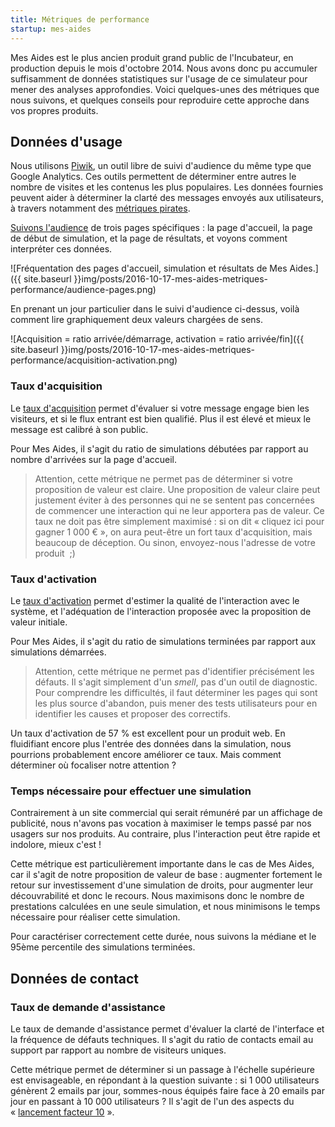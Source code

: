 ```yaml
---
title: Métriques de performance
startup: mes-aides
---
```


Mes Aides est le plus ancien produit grand public de l'Incubateur, en production depuis le mois d'octobre 2014. Nous avons donc pu accumuler suffisamment de données statistiques sur l'usage de ce simulateur pour mener des analyses approfondies. Voici quelques-unes des métriques que nous suivons, et quelques conseils pour reproduire cette approche dans vos propres produits.


## Données d'usage

Nous utilisons [Piwik](https://piwik.org), un outil libre de suivi d'audience du même type que Google Analytics. Ces outils permettent de déterminer entre autres le nombre de visites et les contenus les plus populaires. Les données fournies peuvent aider à déterminer la clarté des messages envoyés aux utilisateurs, à travers notamment des [métriques pirates](http://www.expectedbehavior.com/experiments/pirate_metrics/).

[Suivons l'audience](https://stats.data.gouv.fr/index.php?module=CoreHome&action=index&idSite=9&period=day&date=yesterday#?module=Actions&action=menuGetPageUrls&idSite=9&period=day&date=yesterday&popover=RowAction$3ARowEvolution$3AActions.getPageUrls$3A$257B$2522action$2522$253A$2522getMultiRowEvolutionPopover$2522$252C$2522column$2522$253A$2522nb_visits$2522$257D$3Afoyer$20$3E$20$40$252Fdemandeur$2C$40$252Findex$2Cfoyer$20$3E$20$40$252Fresultat) de trois pages spécifiques : la page d'accueil, la page de début de simulation, et la page de résultats, et voyons comment interpréter ces données.

![Fréquentation des pages d'accueil, simulation et résultats de Mes Aides.]({{ site.baseurl }}img/posts/2016-10-17-mes-aides-metriques-performance/audience-pages.png)

En prenant un jour particulier dans le suivi d'audience ci-dessus, voilà comment lire graphiquement deux valeurs chargées de sens.

![Acquisition = ratio arrivée/démarrage, activation = ratio arrivée/fin]({{ site.baseurl }}img/posts/2016-10-17-mes-aides-metriques-performance/acquisition-activation.png)


### Taux d'acquisition

Le [taux d'acquisition](http://www.expectedbehavior.com/experiments/pirate_metrics/) permet d'évaluer si votre message engage bien les visiteurs, et si le flux entrant est bien qualifié. Plus il est élevé et mieux le message est calibré à son public.

Pour Mes Aides, il s'agit du ratio de simulations débutées par rapport au nombre d'arrivées sur la page d'accueil.

> Attention, cette métrique ne permet pas de déterminer si votre proposition de valeur est claire. Une proposition de valeur claire peut justement éviter à des personnes qui ne se sentent pas concernées de commencer une interaction qui ne leur apportera pas de valeur. Ce taux ne doit pas être simplement maximisé : si on dit « cliquez ici pour gagner 1 000 € », on aura peut-être un fort taux d'acquisition, mais beaucoup de déception. Ou sinon, envoyez-nous l'adresse de votre produit  ;)


### Taux d'activation

Le [taux d'activation](http://www.expectedbehavior.com/experiments/pirate_metrics/) permet d'estimer la qualité de l'interaction avec le système, et l'adéquation de l'interaction proposée avec la proposition de valeur initiale.

Pour Mes Aides, il s'agit du ratio de simulations terminées par rapport aux simulations démarrées.

> Attention, cette métrique ne permet pas d'identifier précisément les défauts. Il s'agit simplement d'un _smell_, pas d'un outil de diagnostic. Pour comprendre les difficultés, il faut déterminer les pages qui sont les plus source d'abandon, puis mener des tests utilisateurs pour en identifier les causes et proposer des correctifs.




Un taux d'activation de 57 % est excellent pour un produit web. En fluidifiant encore plus l'entrée des données dans la simulation, nous pourrions probablement encore améliorer ce taux. Mais comment déterminer où focaliser notre attention ?


### Temps nécessaire pour effectuer une simulation

Contrairement à un site commercial qui serait rémunéré par un affichage de publicité, nous n'avons pas vocation à maximiser le temps passé par nos usagers sur nos produits. Au contraire, plus l'interaction peut être rapide et indolore, mieux c'est !

Cette métrique est particulièrement importante dans le cas de Mes Aides, car il s'agit de notre proposition de valeur de base : augmenter fortement le retour sur investissement d'une simulation de droits, pour augmenter leur découvrabilité et donc le recours. Nous maximisons donc le nombre de prestations calculées en une seule simulation, et nous minimisons le temps nécessaire pour réaliser cette simulation.

Pour caractériser correctement cette durée, nous suivons la médiane et le 95ème percentile des simulations terminées.


## Données de contact

### Taux de demande d'assistance

Le taux de demande d'assistance permet d'évaluer la clarté de l'interface et la fréquence de défauts techniques. Il s'agit du ratio de contacts email au support par rapport au nombre de visiteurs uniques.

Cette métrique permet de déterminer si un passage à l'échelle supérieure est envisageable, en répondant à la question suivante : si 1 000 utilisateurs génèrent 2 emails par jour, sommes-nous équipés faire face à 20 emails par jour en passant à 10 000 utilisateurs ? Il s'agit de l'un des aspects du « [lancement facteur 10](https://leanstack.com/the-10x-product-launch/) ».
